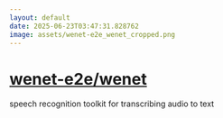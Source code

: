 ```yaml
---
layout: default
date: 2025-06-23T03:47:31.828762
image: assets/wenet-e2e_wenet_cropped.png
---
```


# [wenet-e2e/wenet](https://github.com/wenet-e2e/wenet)

speech recognition toolkit for transcribing audio to text

